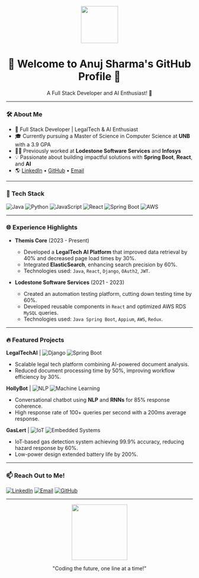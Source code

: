 <div align="center">
  <img src="https://media.giphy.com/media/JIX9t2j0ZTN9S/giphy.gif" width="100">
  <h1>👾 Welcome to Anuj Sharma's GitHub Profile 👾</h1>
  <p>A Full Stack Developer and AI Enthusiast! 🚀</p>
</div>

---

### 🛠️ About Me

- 🔭 Full Stack Developer | LegalTech & AI Enthusiast
- 🎓 Currently pursuing a Master of Science in Computer Science at **UNB** with a 3.9 GPA
- 👨‍💻 Previously worked at **Lodestone Software Services** and **Infosys**
- 💡 Passionate about building impactful solutions with **Spring Boot**, **React**, and **AI**
- 🌎 [LinkedIn](https://www.linkedin.com/in/anujbhsharma/) • [GitHub](https://github.com/4NUJ-5H4RM4) • [Email](mailto:sharmaab982@gmail.com)

---

### 💾 Tech Stack

![Java](https://img.shields.io/badge/Java-ED8B00?style=for-the-badge&logo=java&logoColor=white)
![Python](https://img.shields.io/badge/Python-3776AB?style=for-the-badge&logo=python&logoColor=white)
![JavaScript](https://img.shields.io/badge/JavaScript-F7DF1E?style=for-the-badge&logo=javascript&logoColor=black)
![React](https://img.shields.io/badge/React-61DAFB?style=for-the-badge&logo=react&logoColor=black)
![Spring Boot](https://img.shields.io/badge/SpringBoot-6DB33F?style=for-the-badge&logo=spring&logoColor=white)
![AWS](https://img.shields.io/badge/AWS-232F3E?style=for-the-badge&logo=amazon-aws&logoColor=orange)

---

### 🌐 Experience Highlights

- **Themis Core** (2023 - Present)
  - Developed a **LegalTech AI Platform** that improved data retrieval by 40% and decreased page load times by 30%.
  - Integrated **ElasticSearch**, enhancing search precision by 60%.
  - Technologies used: `Java`, `React`, `Django`, `OAuth2`, `JWT`.

- **Lodestone Software Services** (2021 - 2023)
  - Created an automation testing platform, cutting down testing time by 60%.
  - Developed reusable components in `React` and optimized AWS RDS `MySQL` queries.
  - Technologies used: `Java Spring Boot`, `Appium`, `AWS`, `Redux`.

---

### 🔥 Featured Projects

**LegalTechAI** | ![Django](https://img.shields.io/badge/Django-092E20?style=flat-square&logo=django&logoColor=white) ![Spring Boot](https://img.shields.io/badge/SpringBoot-6DB33F?style=flat-square&logo=spring&logoColor=white)
- Scalable legal tech platform combining AI-powered document analysis.
- Reduced document processing time by 50%, improving workflow efficiency by 30%.

**HollyBot** | ![NLP](https://img.shields.io/badge/NLP-563D7C?style=flat-square&logo=python&logoColor=white) ![Machine Learning](https://img.shields.io/badge/Machine%20Learning-0071C5?style=flat-square&logo=tensorflow&logoColor=white)
- Conversational chatbot using **NLP** and **RNNs** for 85% response coherence.
- High response rate of 100+ queries per second with a 200ms average response.

**GasLert** | ![IoT](https://img.shields.io/badge/IoT-4FC08D?style=flat-square&logo=internet-of-things&logoColor=white) ![Embedded Systems](https://img.shields.io/badge/Embedded-Systems-yellow?style=flat-square)
- IoT-based gas detection system achieving 99.9% accuracy, reducing hazard response by 60%.
- Low-power design extended battery life by 200%.

---



### 📫 Reach Out to Me!

[![LinkedIn](https://img.shields.io/badge/LinkedIn-blue?style=flat-square&logo=linkedin&logoColor=white)](https://www.linkedin.com/in/anujbhsharma/)
[![Email](https://img.shields.io/badge/Email-red?style=flat-square&logo=gmail&logoColor=white)](mailto:sharmaab982@gmail.com)
[![GitHub](https://img.shields.io/badge/GitHub-black?style=flat-square&logo=github&logoColor=white)](https://github.com/4NUJ-5H4RM4)

---

<div align="center">
  <img src="https://media.giphy.com/media/l0ExvMqfF3V0OGSF6/giphy.gif" width="150">
  <p>"Coding the future, one line at a time!"</p>
</div>
